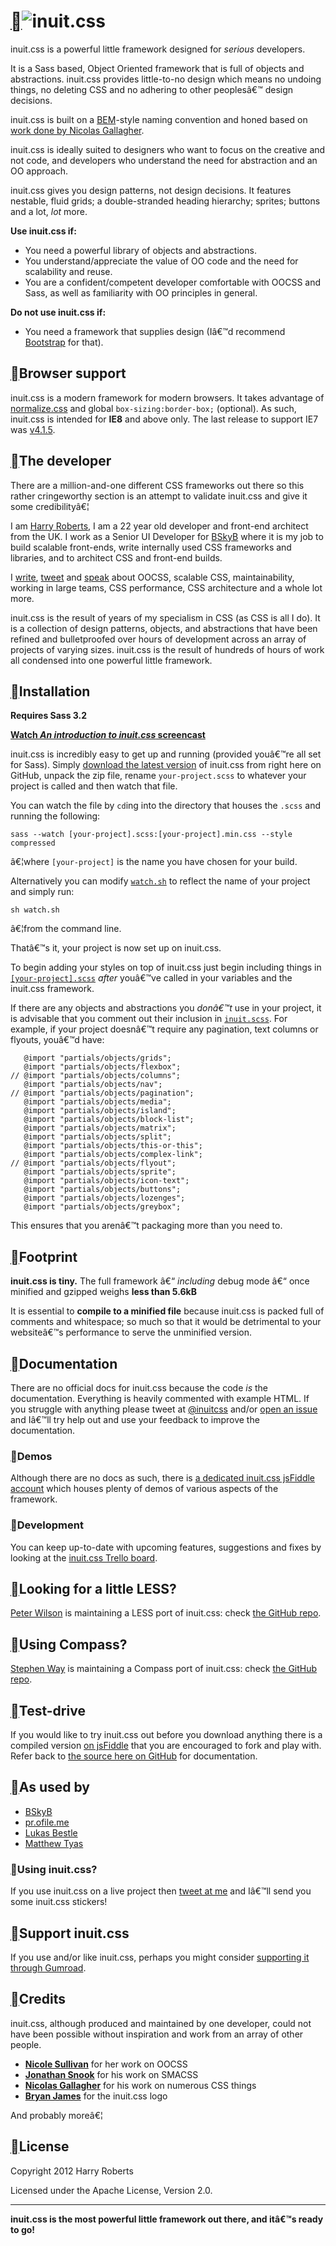 <!DOCTYPE html PUBLIC "-//W3C//DTD HTML 4.0 Transitional//EN" "http://www.w3.org/TR/REC-html40/loose.dtd">
<html><body><h1 id=""><a href="#" class="section-link">&#61544;</a><img src="http://inuitcss.com/img/content/logo.png" alt="inuit.css" class="img--stripe"></h1>

<p class="post__intro">inuit.css is a powerful little framework designed for <em>serious</em> developers.</p><div class="cf"></div>

<p>It is a Sass based, Object Oriented framework that is full of objects and
abstractions. inuit.css provides little-to-no design which means no undoing
things, no deleting CSS and no adhering to other peoples&acirc;&#128;&#153; design decisions.</p>

<p>inuit.css is built on a <a href="http://bem.info/">BEM</a>-style naming convention and
honed based on <a href="https://gist.github.com/1309546">work done by Nicolas Gallagher</a>.</p>

<p>inuit.css is ideally suited to designers who want to focus on the creative and
not code, and developers who understand the need for abstraction and an OO
approach.</p>

<p>inuit.css gives you design patterns, not design decisions. It features nestable,
fluid grids; a double-stranded heading hierarchy; sprites; buttons and a lot,
<em>lot</em> more.</p>

<p><strong>Use inuit.css if:</strong></p>

<ul><li>You need a powerful library of objects and abstractions.</li>
<li>You understand/appreciate the value of OO code and the need for scalability
and reuse.</li>
<li>You are a confident/competent developer comfortable with OOCSS and Sass, as
well as familiarity with OO principles in general.</li>
</ul><p><strong>Do not use inuit.css if:</strong></p>

<ul><li>You need a framework that supplies design (I&acirc;&#128;&#153;d recommend
<a href="http://twitter.github.com/bootstrap/">Bootstrap</a> for that).</li>
</ul><h2 id="browser-support"><a href="#browser-support" class="section-link">&#61544;</a>Browser support</h2>

<p>inuit.css is a modern framework for modern browsers. It takes advantage of
<a href="http://necolas.github.com/normalize.css/">normalize.css</a> and global
<code>box-sizing:border-box;</code> (optional). As such, inuit.css is intended for <strong>IE8</strong>
and above only.  The last release to support IE7 was
<a href="https://github.com/csswizardry/inuit.css/archive/v4.1.5.zip">v4.1.5</a>.</p>

<h2 id="the-developer"><a href="#the-developer" class="section-link">&#61544;</a>The developer</h2>

<p>There are a million-and-one different CSS frameworks out there so this rather
cringeworthy section is an attempt to validate inuit.css and give it some
credibility&acirc;&#128;&brvbar;</p>

<p>I am <a href="http://hry.rbrts.me">Harry Roberts</a>, I am a 22 year old developer and
front-end architect from the UK. I work as a Senior UI Developer for
<a href="http://en.wikipedia.org/wiki/BSkyB">BSkyB</a> where it is my job to build scalable
front-ends, write internally used CSS frameworks and libraries, and to architect
CSS and front-end builds.</p>

<p>I <a href="http://csswizardry.com">write</a>, <a href="http://twitter.com/csswizardry">tweet</a> and
<a href="http://speakerdeck.com/u/csswizardry/">speak</a> about OOCSS, scalable CSS,
maintainability, working in large teams, CSS performance, CSS architecture and a
whole lot more.</p>

<p>inuit.css is the result of years of my specialism in CSS (as CSS is all I do).
It is a collection of design patterns, objects, and abstractions that have been
refined and bulletproofed over hours of development across an array of projects
of varying sizes. inuit.css is the result of hundreds of hours of work all
condensed into one powerful little framework.</p>

<h2 id="installation"><a href="#installation" class="section-link">&#61544;</a>Installation</h2>

<p><strong>Requires Sass 3.2</strong></p>

<p><a href="http://www.youtube.com/watch?v=IkaILVOgGRA&amp;hd=1"><strong>Watch <em>An introduction to inuit.css</em> screencast</strong></a></p>

<p>inuit.css is incredibly easy to get up and running (provided you&acirc;&#128;&#153;re all set for
Sass). Simply <a href="https://github.com/csswizardry/inuit.css/zipball/master">download the latest version</a>
of inuit.css from right here on GitHub, unpack the zip file, rename
<code>your-project.scss</code> to whatever your project is called and then watch that file.</p>

<p>You can watch the file by <code>cd</code>ing into the directory that houses the <code>.scss</code>
and running the following:</p>

<pre class="prettyprint  linenums"><code>sass --watch [your-project].scss:[your-project].min.css --style compressed
</code></pre>

<p>&acirc;&#128;&brvbar;where <code>[your-project]</code> is the name you have chosen for your build.</p>

<p>Alternatively you can modify <a href="https://github.com/csswizardry/inuit.css/blob/master/watch.sh"><code>watch.sh</code></a>
to reflect the name of your project and simply run:</p>

<pre class="prettyprint  linenums"><code>sh watch.sh
</code></pre>

<p>&acirc;&#128;&brvbar;from the command line.</p>

<p>That&acirc;&#128;&#153;s it, your project is now set up on inuit.css.</p>

<p>To begin adding your styles on top of inuit.css just begin including things in
<a href="https://github.com/csswizardry/inuit.css/blob/master/your-project.scss#L22"><code>[your-project].scss</code></a>
<em>after</em> you&acirc;&#128;&#153;ve called in your variables and the inuit.css framework.</p>

<p>If there are any  objects and abstractions you <em>don&acirc;&#128;&#153;t</em> use in your project, it
is advisable that you comment out their inclusion in
<a href="https://github.com/csswizardry/inuit.css/blob/master/inuit.css/inuit.scss"><code>inuit.scss</code></a>.
For example, if your project doesn&acirc;&#128;&#153;t require any pagination, text columns or
flyouts, you&acirc;&#128;&#153;d have:</p>

<pre class="prettyprint  linenums"><code>   @import "partials/objects/grids";
   @import "partials/objects/flexbox";
// @import "partials/objects/columns";
   @import "partials/objects/nav";
// @import "partials/objects/pagination";
   @import "partials/objects/media";
   @import "partials/objects/island";
   @import "partials/objects/block-list";
   @import "partials/objects/matrix";
   @import "partials/objects/split";
   @import "partials/objects/this-or-this";
   @import "partials/objects/complex-link";
// @import "partials/objects/flyout";
   @import "partials/objects/sprite";
   @import "partials/objects/icon-text";
   @import "partials/objects/buttons";
   @import "partials/objects/lozenges";
   @import "partials/objects/greybox";
</code></pre>

<p>This ensures that you aren&acirc;&#128;&#153;t packaging more than you need to.</p>

<h2 id="footprint"><a href="#footprint" class="section-link">&#61544;</a>Footprint</h2>

<p><strong>inuit.css is tiny.</strong> The full framework &acirc;&#128;&#147; <em>including</em> debug mode &acirc;&#128;&#147; once minified
and gzipped weighs <strong>less than 5.6kB</strong></p>

<p>It is essential to <strong>compile to a minified file</strong> because inuit.css is packed
full of comments and whitespace; so much so that it would be detrimental to
your website&acirc;&#128;&#153;s performance to serve the unminified version.</p>

<h2 id="documentation"><a href="#documentation" class="section-link">&#61544;</a>Documentation</h2>

<p>There are no official docs for inuit.css because the code <em>is</em> the
documentation. Everything is heavily commented with example HTML. If you
struggle with anything please tweet at <a href="http://twitter.com/inuitcss">@inuitcss</a>
and/or <a href="https://github.com/csswizardry/inuit.css/issues">open an issue</a> and I&acirc;&#128;&#153;ll
try help out and use your feedback to improve the documentation.</p>

<h3 id="demos"><a href="#demos" class="section-link">&#61544;</a>Demos</h3>

<p>Although there are no docs as such, there is <a href="http://jsfiddle.net/user/inuitcss/fiddles/">a dedicated inuit.css jsFiddle
account</a> which houses plenty of
demos of various aspects of the framework.</p>

<h3 id="development"><a href="#development" class="section-link">&#61544;</a>Development</h3>

<p>You can keep up-to-date with upcoming features, suggestions and fixes by looking
at the <a href="https://trello.com/board/inuit-css/50a16487543dea585502f3d2">inuit.css Trello board</a>.</p>

<h2 id="looking-for-a-little-less"><a href="#looking-for-a-little-less" class="section-link">&#61544;</a>Looking for a little LESS?</h2>

<p><a href="http://twitter.com/pwcc">Peter Wilson</a> is maintaining a LESS port of inuit.css:
check <a href="https://github.com/peterwilsoncc/inuit.css">the GitHub repo</a>.</p>

<h2 id="using-compass"><a href="#using-compass" class="section-link">&#61544;</a>Using Compass?</h2>

<p><a href="http://github.com/stephenway">Stephen Way</a> is maintaining a Compass port of
inuit.css: check <a href="https://github.com/stephenway/compass-inuit">the GitHub repo</a>.</p>

<h2 id="test-drive"><a href="#test-drive" class="section-link">&#61544;</a>Test-drive</h2>

<p>If you would like to try inuit.css out before you download anything there is a
compiled version <a href="http://jsfiddle.net/inuitcss/a6yS3/">on jsFiddle</a> that you
are encouraged to fork and play with. Refer back to
<a href="https://github.com/csswizardry/inuit.css/blob/master/inuit.css/inuit.scss">the source here on GitHub</a>
for documentation.</p>

<h2 id="as-used-by"><a href="#as-used-by" class="section-link">&#61544;</a>As used by</h2>

<ul><li><a href="http://en.wikipedia.org/wiki/BSkyB">BSkyB</a></li>
<li><a href="http://pr.ofile.me">pr.ofile.me</a></li>
<li><a href="http://lu-x.me">Lukas Bestle</a></li>
<li><a href="http://matthewtyas.com/">Matthew Tyas</a></li>
</ul><h3 id="using-inuit-css"><a href="#using-inuit-css" class="section-link">&#61544;</a>Using inuit.css?</h3>

<p>If you use inuit.css on a live project then <a href="http://twitter.com/inuitcss">tweet at me</a>
and I&acirc;&#128;&#153;ll send you some inuit.css stickers!</p>

<h2 id="support-inuit-css"><a href="#support-inuit-css" class="section-link">&#61544;</a>Support inuit.css</h2>

<p>If you use and/or like inuit.css, perhaps you might consider <a href="http://gum.co/nOoht">supporting it
through Gumroad</a>.</p>

<h2 id="credits"><a href="#credits" class="section-link">&#61544;</a>Credits</h2>

<p>inuit.css, although produced and maintained by one developer, could not have
been possible without inspiration and work from an array of other people.</p>

<ul><li><strong><a href="https://twitter.com/stubbornella">Nicole Sullivan</a></strong> for her work on OOCSS</li>
<li><strong><a href="https://twitter.com/snookca">Jonathan Snook</a></strong> for his work on SMACSS</li>
<li><strong><a href="https://twitter.com/necolas">Nicolas Gallagher</a></strong> for his work on numerous
CSS things</li>
<li><strong><a href="https://twitter.com/WengersToyBus">Bryan James</a></strong> for the inuit.css logo</li>
</ul><p>And probably more&acirc;&#128;&brvbar;</p>

<h2 id="license"><a href="#license" class="section-link">&#61544;</a>License</h2>

<p>Copyright 2012 Harry Roberts</p>

<p>Licensed under the Apache License, Version 2.0.</p>

<hr><p><strong>inuit.css is the most powerful little framework out there, and it&acirc;&#128;&#153;s ready to
go!</strong></p></body></html>

